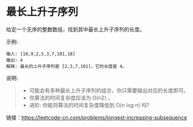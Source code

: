 # 最长上升子序列

给定一个无序的整数数组，找到其中最长上升子序列的长度。

示例:

```
输入: [10,9,2,5,3,7,101,18]
输出: 4 
解释: 最长的上升子序列是 [2,3,7,101]，它的长度是 4。

```
说明:

> - 可能会有多种最长上升子序列的组合，你只需要输出对应的长度即可。
> - 你算法的时间复杂度应该为 O(n2) 。
> - 进阶: 你能将算法的时间复杂度降低到 O(n log n) 吗?

链接：https://leetcode-cn.com/problems/longest-increasing-subsequence
